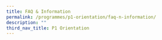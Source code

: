 ```yaml
---
title: FAQ & Information
permalink: /programmes/p1-orientation/faq-n-information/
description: ""
third_nav_title: P1 Orientation
---
```

